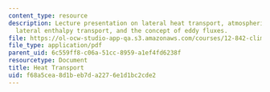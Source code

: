 ```yaml
---
content_type: resource
description: Lecture presentation on lateral heat transport, atmospheric heat transport,
  lateral enthalpy transport, and the concept of eddy fluxes.
file: https://ol-ocw-studio-app-qa.s3.amazonaws.com/courses/12-842-climate-physics-and-chemistry-fall-2008/f68a5cea8d1beb7da2276e1d1bc2cde2_part3_lec5.pdf
file_type: application/pdf
parent_uid: 6c559ff8-c06a-51cc-8959-a1ef4fd6238f
resourcetype: Document
title: Heat Transport
uid: f68a5cea-8d1b-eb7d-a227-6e1d1bc2cde2
---
```

